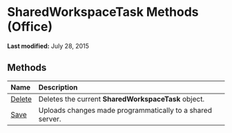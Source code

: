 
# SharedWorkspaceTask Methods (Office)

 **Last modified:** July 28, 2015


## Methods



|**Name**|**Description**|
|:-----|:-----|
| [Delete](6383a6bc-8a1c-744e-0639-dda06af97a1e.md)|Deletes the current  **SharedWorkspaceTask** object.|
| [Save](ebddddd5-f42d-5790-7bca-693554982edc.md)|Uploads changes made programmatically to a shared server.|
